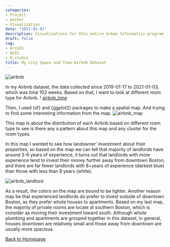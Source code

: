 ```yaml
---
categories:
- Project
- poster
- Visualization
date: "2021-01-01"
description: Visualizations for this entire Urban Informatics program
draft: false
tag:
- ArcGIS
- QGIS
- R-studio
title: My City Space and Time-Airbnb Dataset
---
```



![airbnb](/blog/post_4_files/airbnb1.webp)

In my Airbnb dataset, the data collected since 2019-01-17 to 2021-01-03, which was total 102 weeks. Based on that, I want to look at different room type for Airbnb. 
!
[airbnb_time](/blog/post_4_files/airbnb2.png)

Then, I used {sf} and {ggplot2} packages to make a spatial map. And trying to find some interesting information from the map.
![airbnb_map](/blog/post_4_files/airbnb3.png)

This map is about the distribution of each Airbnb based on different room type to see is there any a pattern about this map and any cluster for the room types.

In this map I wanted to see how landowner’ investment about their properties, so based on the map we can tell that majority of landlords have around 3-6 years of experience, it turns out that landlords with more experience tend to invest their money further away from downtown Boston, and there are far fewer landlords with 8+years of experience (darkest blue) than those with less than 8 years (white). 

![airbnb_landlord](/blog/post_4_files/airbnb4.png)

As a result, the colors on the map are bound to be lighter. Another reason may be that experienced landlords do prefer to invest outside of downtown Boston, as they prefer whole houses to apartments. Based on my last map, the majority of private rooms are locate at southern Boston, which is consider as moving their investment toward south. Although whole plumbing and apartments are grouped together in this dataset, in general, houses downtown are relatively small and those away from downtown are usually more spacious.

[Back to Homepage](https://yizhen1106-portfolio.netlify.app/)